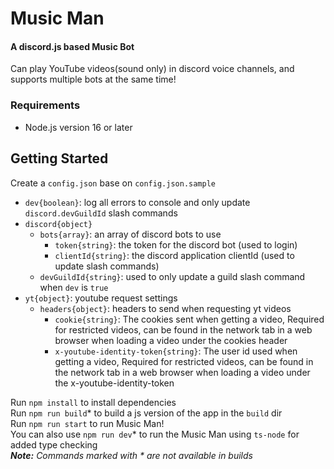 # Music Man
#### A discord.js based Music Bot
Can play YouTube videos(sound only) in discord voice channels, and supports multiple bots at the same time!

### Requirements
- Node.js version 16 or later

## Getting Started
Create a `config.json` base on `config.json.sample`  
- `dev{boolean}`: log all errors to console and only update `discord.devGuildId` slash commands
- `discord{object}`
    * `bots{array}`: an array of discord bots to use
        * `token{string}`: the token for the discord bot (used to login)
        * `clientId{string}`: the discord application clientId (used to update slash commands)
    * `devGuildId{string}`: used to only update a guild slash command when `dev` is `true`
- `yt{object}`: youtube request settings
    * `headers{object}`: headers to send when requesting yt videos
        * `cookie{string}`: The cookies sent when getting a video, Required for restricted videos, can be found in the network tab in a web browser when loading a video under the cookies header  
        * `x-youtube-identity-token{string}`: The user id used when getting a video, Required for restricted videos, can be found in the network tab in a web browser when loading a video under the x-youtube-identity-token  

Run `npm install` to install dependencies  
Run `npm run build`* to build a js version of the app in the `build` dir  
Run `npm run start` to run Music Man!  
You can also use `npm run dev`* to run the Music Man using `ts-node` for added type checking  
***Note:** Commands marked with \* are not available in builds*
